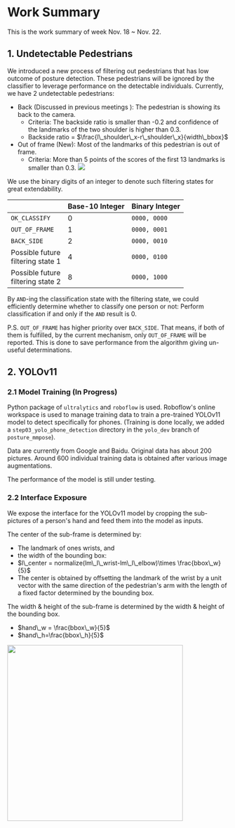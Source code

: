 # Work Summary
This is the work summary of week Nov. 18 ~ Nov. 22.
## 1.  Undetectable Pedestrians
We introduced a new process of filtering out pedestrians that has low outcome of posture detection. These pedestrians will be ignored by the classifier to leverage performance on the detectable individuals. Currently, we have 2 undetectable pedestrians:
- Back (Discussed in previous meetings ): The pedestrian is showing its back to the camera.
	- Criteria: The backside ratio is smaller than -0.2 and confidence of the landmarks of the two shoulder is higher than 0.3.
	- Backside ratio = $\frac{l\_shoulder\_x-r\_shoulder\_x}{width\_bbox}$
- Out of frame (New): Most of the landmarks of this pedestrian is out of frame.
	- Criteria: More than 5 points of the scores of the first 13 landmarks is smaller than 0.3.
<a href="https://sm.ms/image/9HF7QYDRow4IWbv" target="_blank"><img src="https://s2.loli.net/2024/11/23/9HF7QYDRow4IWbv.png" ></a>

We use the binary digits of an integer to denote such filtering states for great extendability.

|                                      | Base-10 Integer | Binary Integer |
| ------------------------------------ | --------------- | -------------- |
| `OK_CLASSIFY`                        | 0               | `0000, 0000`   |
| `OUT_OF_FRAME`                       | 1               | `0000, 0001`   |
| `BACK_SIDE`                          | 2               | `0000, 0010`   |
| Possible future<br>filtering state 1 | 4               | `0000, 0100`   |
| Possible future<br>filtering state 2 | 8               | `0000, 1000`   |
By `AND`-ing the classification state with the filtering state, we could efficiently determine whether to classify one person or not: Perform classification if and only if the `AND` result is 0.

P.S. `OUT_OF_FRAME` has higher priority over `BACK_SIDE`. That means, if both of them is fulfilled, by the current mechanism, only `OUT_OF_FRAME` will be reported. This is done to save performance from the algorithm giving un-useful determinations.

## 2. YOLOv11
### 2.1 Model Training (In Progress)
Python package of `ultralytics` and `roboflow` is used. Roboflow's online workspace is used to manage training data to train a pre-trained YOLOv11 model to detect specifically for phones. (Training is done locally, we added a `step03_yolo_phone_detection` directory in the `yolo_dev` branch of `posture_mmpose`).

Data are currently from Google and Baidu. Original data has about 200 pictures. Around 600 individual training data is obtained after various image augmentations.

The performance of the model is still under testing.
### 2.2 Interface Exposure
We expose the interface for the YOLOv11 model by cropping the sub-pictures of a person's hand and feed them into the model as inputs. 

The center of the sub-frame is determined by:
- The landmark of ones wrists, and
- the width of the bounding box:
- $l\_center = normalize(lm\_l\_wrist-lm\_l\_elbow)\times \frac{bbox\_w}{5}$
- The center is obtained by offsetting the landmark of the wrist by a unit vector with the same direction of the pedestrian's arm with the length of a fixed factor determined by the bounding box.

The width & height of the sub-frame is determined by the width & height of the bounding box.
- $hand\_w = \frac{bbox\_w}{5}$
- $hand\_h=\frac{bbox\_h}{5}$

<a href="https://sm.ms/image/po1nJ9VwHvrbS3q" target="_blank" ><img src="https://s2.loli.net/2024/11/23/po1nJ9VwHvrbS3q.png" style="width: 400px"></a>
